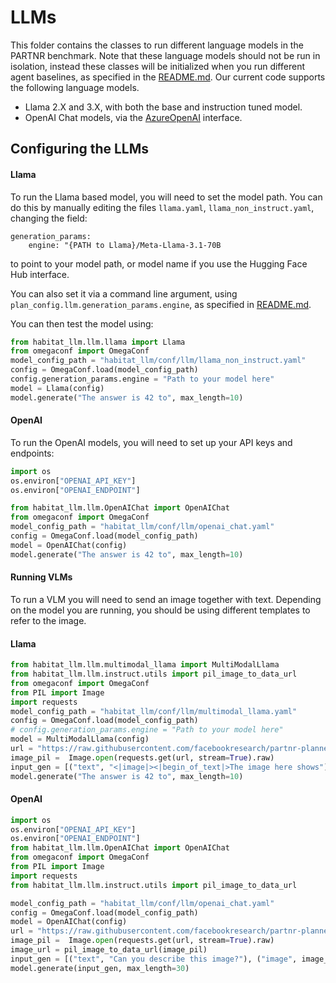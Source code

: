 # LLMs
This folder contains the classes to run different language models in the PARTNR benchmark. Note that these language models should not be run in isolation, instead these classes will be initialized when you run different agent baselines, as specified in the [README.md](../../README.md). Our current code supports the following language models.

- Llama 2.X and 3.X, with both the base and instruction tuned model.
- OpenAI Chat models, via the [AzureOpenAI](https://azure.microsoft.com/en-us/products/ai-services/openai-service/) interface.

## Configuring the LLMs

#### Llama
To run the Llama based model, you will need to set the model path. You can do this by manually editing the
files `llama.yaml`, `llama_non_instruct.yaml`, changing the field:

```
generation_params:
    engine: "{PATH to Llama}/Meta-Llama-3.1-70B
```

to point to your model path, or model name if you use the Hugging Face Hub interface.

You can also set it via a command line argument, using `plan_config.llm.generation_params.engine`, as specified in [README.md](../../README.md).

You can then test the model using:

```python
from habitat_llm.llm.llama import Llama
from omegaconf import OmegaConf
model_config_path = "habitat_llm/conf/llm/llama_non_instruct.yaml"
config = OmegaConf.load(model_config_path)
config.generation_params.engine = "Path to your model here"
model = Llama(config)
model.generate("The answer is 42 to", max_length=10)
```

#### OpenAI
To run the OpenAI models, you will need to set up your API keys and endpoints:

```python
import os
os.environ["OPENAI_API_KEY"]
os.environ["OPENAI_ENDPOINT"]

from habitat_llm.llm.OpenAIChat import OpenAIChat
from omegaconf import OmegaConf
model_config_path = "habitat_llm/conf/llm/openai_chat.yaml"
config = OmegaConf.load(model_config_path)
model = OpenAIChat(config)
model.generate("The answer is 42 to", max_length=10)

```


#### Running VLMs

To run a VLM you will need to send an image together with text. Depending on the model you are running, you should be using different templates to refer to the image.



#### Llama

```python
from habitat_llm.llm.multimodal_llama import MultiModalLlama
from habitat_llm.llm.instruct.utils import pil_image_to_data_url
from omegaconf import OmegaConf
from PIL import Image
import requests
model_config_path = "habitat_llm/conf/llm/multimodal_llama.yaml"
config = OmegaConf.load(model_config_path)
# config.generation_params.engine = "Path to your model here"
model = MultiModalLlama(config)
url = "https://raw.githubusercontent.com/facebookresearch/partnr-planner/refs/heads/main/docs/cover_fig.png"
image_pil =  Image.open(requests.get(url, stream=True).raw)
input_gen = [("text", "<|image|><|begin_of_text|>The image here shows"), ("image", image_url)]
model.generate("The answer is 42 to", max_length=10)
```


#### OpenAI

```python
import os
os.environ["OPENAI_API_KEY"]
os.environ["OPENAI_ENDPOINT"]
from habitat_llm.llm.OpenAIChat import OpenAIChat
from omegaconf import OmegaConf
from PIL import Image
import requests
from habitat_llm.llm.instruct.utils import pil_image_to_data_url

model_config_path = "habitat_llm/conf/llm/openai_chat.yaml"
config = OmegaConf.load(model_config_path)
model = OpenAIChat(config)
url = "https://raw.githubusercontent.com/facebookresearch/partnr-planner/refs/heads/main/docs/cover_fig.png"
image_pil =  Image.open(requests.get(url, stream=True).raw)
image_url = pil_image_to_data_url(image_pil)
input_gen = [("text", "Can you describe this image?"), ("image", image_url)]
model.generate(input_gen, max_length=30)
